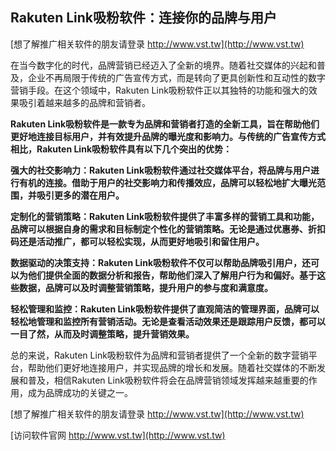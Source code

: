 ## **Rakuten Link吸粉软件：连接你的品牌与用户**

[想了解推广相关软件的朋友请登录 http://www.vst.tw](http://www.vst.tw)

在当今数字化的时代，品牌营销已经迈入了全新的境界。随着社交媒体的兴起和普及，企业不再局限于传统的广告宣传方式，而是转向了更具创新性和互动性的数字营销手段。在这个领域中，Rakuten Link吸粉软件正以其独特的功能和强大的效果吸引着越来越多的品牌和营销者。

**Rakuten Link吸粉软件是一款专为品牌和营销者打造的全新工具，旨在帮助他们更好地连接目标用户，并有效提升品牌的曝光度和影响力。与传统的广告宣传方式相比，Rakuten Link吸粉软件具有以下几个突出的优势：**

**强大的社交影响力：Rakuten Link吸粉软件通过社交媒体平台，将品牌与用户进行有机的连接。借助于用户的社交影响力和传播效应，品牌可以轻松地扩大曝光范围，并吸引更多的潜在用户。**

**定制化的营销策略：Rakuten Link吸粉软件提供了丰富多样的营销工具和功能，品牌可以根据自身的需求和目标制定个性化的营销策略。无论是通过优惠券、折扣码还是活动推广，都可以轻松实现，从而更好地吸引和留住用户。**

**数据驱动的决策支持：Rakuten Link吸粉软件不仅可以帮助品牌吸引用户，还可以为他们提供全面的数据分析和报告，帮助他们深入了解用户行为和偏好。基于这些数据，品牌可以及时调整营销策略，提升用户的参与度和满意度。**

**轻松管理和监控：Rakuten Link吸粉软件提供了直观简洁的管理界面，品牌可以轻松地管理和监控所有营销活动。无论是查看活动效果还是跟踪用户反馈，都可以一目了然，从而及时调整策略，提升营销效果。**

总的来说，Rakuten Link吸粉软件为品牌和营销者提供了一个全新的数字营销平台，帮助他们更好地连接用户，并实现品牌的增长和发展。随着社交媒体的不断发展和普及，相信Rakuten Link吸粉软件将会在品牌营销领域发挥越来越重要的作用，成为品牌成功的关键之一。

[想了解推广相关软件的朋友请登录 http://www.vst.tw](http://www.vst.tw)


[访问软件官网 http://www.vst.tw](http://www.vst.tw)
